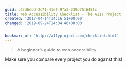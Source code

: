 ```yaml
---
guid: cf3d6ebd-2d71-41ef-97a3-239d751648fc
title: Web Accessibility Checklist - The A11Y Project
created: '2017-04-14T14:16:51+00:00'
changed: '2019-09-24T14:34:46+00:00'


bookmark_of: 'http://a11yproject.com/checklist.html'
---
```



<blockquote>A beginner's guide to web accessibility</blockquote> Make sure you compare every project you do against this!
